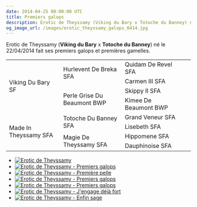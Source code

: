 ```yaml
---
date: 2014-04-25 00:00:00 UTC
title: Premiers galops
description: Erotic de Theyssamy (Viking du Bary x Totoche du Banney) né le 22/04/2014 fait ses premiers galops.
og_image_url: /images/erotic_theyssamy_galops_0414.jpg
---
```


Erotic de Theyssamy (**Viking du Bary** x **Totoche du Banney**) né le 22/04/2014 fait ses premiers galops et premières gamelles.

<table class="genealogie">
	<tr>
		<td rowspan="4" class="c-cell">Viking Du Bary SF</td>
		<td rowspan="2" class="c-cell">Hurlevent De Breka SFA</td>
		<td class="c-cell">Quidam De Revel SFA</td>
	</tr>
	<tr>
		<td class="c-cell">Carmen III SFA</td>
		<td></td>
		<td></td>
	</tr>
	<tr>
		<td rowspan="2" class="c-cell">Perle Grise Du Beaumont BWP</td>
		<td class="c-cell">Skippy II SFA</td>
		<td></td>
	</tr>
	<tr>
		<td class="c-cell">Kimee De Beaumont BWP</td>
		<td></td>
		<td></td>
	</tr>
	<tr>
		<td rowspan="4" class="c-cell">Made In Theyssamy SFA</td>
		<td rowspan="2" class="c-cell">Totoche Du Banney SFA</td>
		<td class="c-cell">Grand Veneur SFA</td>
	</tr>
	<tr>
		<td class="c-cell">Lisebeth SFA</td>
		<td></td>
		<td></td>
	</tr>
	<tr>
		<td rowspan="2" class="c-cell">Magie De Theyssamy SFA</td>
		<td class="c-cell">Hippomene SFA</td>
		<td></td>
	</tr>
	<tr>
		<td class="c-cell">Dauphinoise SFA</td>
		<td></td>
		<td></td>
	</tr>
</table>

<div class="gallery" style="display:block;">
	<ul class="rig columns-4">
		<li><a href="/images/erotic_theyssamy_galops_0414_5.jpg" title="Erotic de Theyssamy"><img src="{{ site.baseurl }}/images/erotic_theyssamy_galops_0414_5_link_pv.jpg" alt='Erotic de Theyssamy' /></a></li>
		<li><a href="/images/erotic_theyssamy_galops_0414_4.jpg" title="Premiers galops"><img src="{{ site.baseurl }}/images/erotic_theyssamy_galops_0414_4_link_pv.jpg" alt='Erotic de Theyssamy - Premiers galops' /></a></li>
		<li><a href="/images/erotic_theyssamy_galops_0414_1.jpg" title="Première pelle"><img src="{{ site.baseurl }}/images/erotic_theyssamy_galops_0414_1_link_pv.jpg" alt='Erotic de Theyssamy - Première pelle' /></a></li>
		<li><a href="/images/erotic_theyssamy_galops_0414_6.jpg" title="Premiers galops"><img src="{{ site.baseurl }}/images/erotic_theyssamy_galops_0414_6_link_pv.jpg" alt='Erotic de Theyssamy - Premiers galops' /></a></li>
		<li><a href="/images/erotic_theyssamy_galops_0414_7.jpg" title="Premiers galops"><img src="{{ site.baseurl }}/images/erotic_theyssamy_galops_0414_7_link_pv.jpg" alt='Erotic de Theyssamy - Premiers galops' /></a></li>
		<li><a href="/images/erotic_theyssamy_galops_0414_3.jpg" title="J'engage déjà fort"><img src="{{ site.baseurl }}/images/erotic_theyssamy_galops_0414_3_link_pv.jpg" alt="Erotic de Theyssamy - J'engage déjà fort" /></a></li>
		<li><a href="/images/erotic_theyssamy_galops_0414_2.jpg" title="Enfin sage"><img src="{{ site.baseurl }}/images/erotic_theyssamy_galops_0414_2_link_pv.jpg" alt='Erotic de Theyssamy - Enfin sage' /></a></li>
	</ul>
</div>